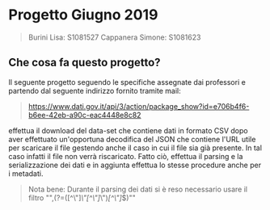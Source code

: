 # Progetto Giugno 2019
>Burini Lisa: S1081527
  Cappanera Simone: S1081623

## Che cosa fa questo progetto?

Il seguente progetto seguendo le specifiche assegnate dai professori e partendo dal seguente indirizzo fornito tramite mail:
> https://www.dati.gov.it/api/3/action/package_show?id=e706b4f6-b6ee-42eb-a90c-eac4448e8c82

effettua il download del data-set che contiene dati in formato CSV dopo aver effettuato un'opportuna decodifica del JSON che contiene l'URL utile per scaricare il file gestendo anche il caso in cui il file sia già presente. In tal caso infatti il file non verrà riscaricato. 
Fatto ciò, effettua il parsing e la serializzazione dei dati e in aggiunta effettua lo stesse procedure anche per i metadati. 
>Nota bene: Durante il parsing dei dati si è reso necessario usare il filtro
"\",(?=([^\\\"]*\\\"[^\\\"]*\\\")*[^\\\"]*$)\"" 

<!--stackedit_data:
eyJoaXN0b3J5IjpbLTE5ODYwMjk1NDgsNTQyMTI1Mzk2LDUyMj
cxNDk2NSwtMTQzMTMxMjMzMCwtMTg1MTU1NDQ3MCwtMTg1MTU1
NDQ3MF19
-->